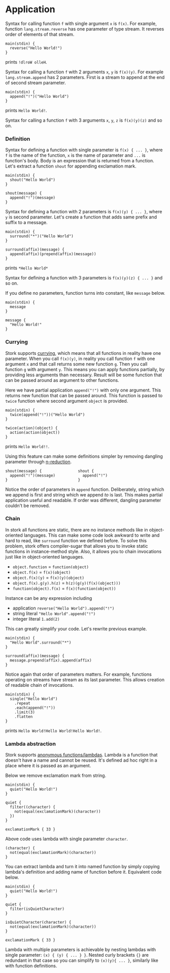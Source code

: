 # Application #

Syntax for calling function `f` with single argument `x` is `f(x)`. For example, function `lang.stream.reverse` has one parameter of type stream. It reverses order of elements of that stream.

    main(stdin) {
      reverse("Hello World!")
    }

prints `!dlroW olleH`.

Syntax for calling a function `f` with 2 arguments `x`, `y` is `f(x)(y)`. For example `lang.stream.append` has 2 parameters. First is a stream to append at the end of second stream parameter.

    main(stdin) {
      append("!")("Hello World")
    }

prints `Hello World!`.

Syntax for calling a function `f` with 3 arguments `x`, `y`, `z` is `f(x)(y)(z)` and so on.

### Definition ###

Syntax for defining a function with single parameter is `f(x) { ... }`, where `f` is the name of the function, `x` is the name of parameter and `...` is function's body. Body is an expression that is returned from a function. Let's extract a function `shout` for appending exclamation mark.

    main(stdin) {
      shout("Hello World")
    }
    
    shout(message) {
      append("!")(message)
    }

Syntax for defining a function with 2 parameters is `f(x)(y) { ... }`, where `y` is second parameter. Let's create a function that adds same prefix and suffix to a message.

    main(stdin) {
      surround("*")("Hello World")
    }
    
    surround(affix)(message) {
      append(affix)(prepend(affix)(message))
    }

prints `*Hello World*`

Syntax for defining a function with 3 parameters is `f(x)(y)(z) { ... }` and so on.

If you define no parameters, function turns into constant, like `message` below.

    main(stdin) {
      message
    }
    
    message {
      "Hello World!"
    }

### Currying ###

Stork supports [currying](https://en.wikipedia.org/wiki/Currying), which means that all functions in reality have one parameter. When you call `f(x)(y)`, in reality you call function `f` with one argument `x` and that call returns some new function `g`. Then you call function `g` with argument `y`. This means you can apply functions partially, by providing less arguments than necessary. Result will be some function that can be passed around as argument to other functions.

Here we have partial application `append("!")` with only one argument. This returns new function that can be passed around. This function is passed to `twice` function where second argument `object` is provided.

    main(stdin) {
      twice(append("!"))("Hello World")
    }
    
    twice(action)(object) {
      action(action(object))
    }

prints `Hello World!!`.

Using this feature can make some definitions simpler by removing dangling parameter through [η-reduction](https://en.wikipedia.org/wiki/Combinatory_logic#Simplifications_of_the_transformation).

    shout(message) {                shout {
      append("!")(message)            append("!")
    }                               }

Notice the order of parameters in `append` function. Deliberately, string which we append is first and string which we append *to* is last. This makes partial application useful and readable. If order was different, dangling parameter couldn't be removed.

### Chain ###

In stork all functions are static, there are no instance methods like in object-oriented languages. This can make some code look awkward to write and hard to read, like `surround` function we defined before. To solve this problem, stork offers compiler-sugar that allows you to invoke static functions in instance-method style. Also, it allows you to chain invocations just like in object-oriented languages.

 - `object.function` = `function(object)`
 - `object.f(x)` = `f(x)(object)`
 - `object.f(x)(y)` = `f(x)(y)(object)`
 - `object.f(x).g(y).h(z)` = `h(z)(g(y)(f(x)(object)))`
 - `function(object).f(x)` = `f(x)(function(object))`

Instance can be any expression including
 - application `reverse("Hello World").append("!")`
 - string literal `"Hello World".append("!")`
 - integer literal `1.add(2)`

This can greatly simplify your code. Let's rewrite previous example.

    main(stdin) {
      "Hello World".surround("*")
    }
    
    surround(affix)(message) {
      message.prepend(affix).append(affix)
    }

Notice again that order of parameters matters. For example, functions operating on streams have stream as its last parameter. This allows creation of readable chain of invocations.

    main(stdin) {
      single("Hello World")
        .repeat
        .each(append("!"))
        .limit(3)
        .flatten
    }

prints `Hello World!Hello World!Hello World!`.

### Lambda abstraction ###

Stork supports [anonymous functions/lambdas](https://en.wikipedia.org/wiki/Lambda_calculus#lambdaAbstr). Lambda is a function that doesn't have a name and cannot be reused. It's defined ad hoc right in a place where it is passed as an argument.

Below we remove exclamation mark from string.

    main(stdin) {
      quiet("Hello World!")
    }
    
    quiet {
      filter((character) { 
        not(equal(exclamationMark)(character))
      })
    }
    
    exclamationMark { 33 }

Above code uses lambda with single parameter `character`.

    (character) { 
      not(equal(exclamationMark)(character))
    }

You can extract lambda and turn it into named function by simply copying lambda's definition and adding name of function before it. Equivalent code below.

    main(stdin) {
      quiet("Hello World!")
    }
    
    quiet {
      filter(isQuietCharacter)
    }
    
    isQuietCharacter(character) { 
      not(equal(exclamationMark)(character))
    }
    
    exclamationMark { 33 }

Lambda with multiple parameters is achievable by nesting lambdas with single parameter: `(x) { (y) { ... } }`. Nested curly brackets `{}` are redundant in that case so you can simplify to `(x)(y){ ... }`, similarly like with function definitions.

